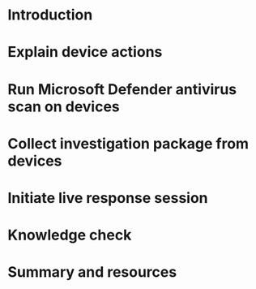 # Introduction



# Explain device actions



# Run Microsoft Defender antivirus scan on devices



# Collect investigation package from devices



# Initiate live response session



# Knowledge check



# Summary and resources